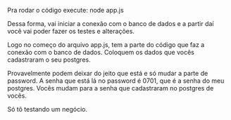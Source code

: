Pra rodar o código execute: node app.js

Dessa forma, vai iniciar a conexão com o banco de dados e a partir daí você vai poder fazer os testes e alterações.

Logo no começo do arquivo app.js, tem a parte do código que faz a conexão com o banco de dados.
Coloquem os dados que vocês cadastraram o seu postgres.

Provavelmente podem deixar do jeito que está e só mudar a parte de password.
A senha que está lá no password é 0701, que é a senha do meu postgres.
Vocês mudam para a senha que cadastraram no postgres de vocês.

Só tô testando um negócio.
